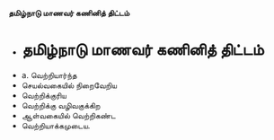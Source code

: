 **தமிழ்நாடு மாணவர் கணினித் திட்டம்**
- # தமிழ்நாடு மாணவர் கணினித் திட்டம்
- a. வெற்றியார்ந்த
- செயல்வகையில் நிறைவேறிய
- வெற்றிக்குரிய
- வெற்றிக்கு வழிவகுக்கிற
- ஆள்வகையில்  வெற்றிகண்ட
- வெற்றியாக்கமுடைய.

